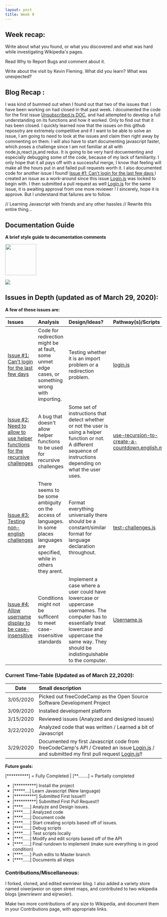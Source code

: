 ```yaml
---
layout: post
title: Week 9
---
```


## Week recap: 

Write about what you found, or what you discovered and what was hard while investigating Wikipedia's pages.


Read Why to Report Bugs and comment about it.



Write about the visit by Kevin Fleming. What did you learn? What was unexpected?



 ## Blog Recap :
 
 I was kind of bummed out when I found out that two of the issues that I have been working on had closed in that past week. 
 I documented the code for the first issue [Unsubscribed.js DOC](https://docs.google.com/document/d/1CO7KvodIcdPpZMvbTfXjLU8HPp3aF-C0y24DzXU0a_c/edit), and had attempted to develop a full understanding on its functions and how it worked. Only to find out that it has been closed. I quickly learned now that the issues on this github reposotry are extremely competitive and if I want to be able to solve an issue, I am going to need to look at the issues and claim then right away by commenting on them. I will also have to start documenting javascript faster, which poses a challenge since I am not familiar at all with node.js,react.js,and redux. It is going to be very hard docuementing and especially debugging some of the code, because of my lack of familiarity. I only hope that it all pays off with a successful merge, I know that feeling will make all the hours put in and failed pull requests worth it. I also documented code for another issue I found! [Issue #1: Can't login for the last few days ](https://github.com/freeCodeCamp/freeCodeCamp/issues/37457) I created an issue as a work-around since this issue [Login.js](https://docs.google.com/document/d/1UbjIgCASSthzxmysu9m4hR-Q59JcBA1MaRfndurNQv0/edit?usp=sharing) was locked to begin with. I then submitted a pull request as well [Login.js](https://docs.google.com/document/d/1RNTcNcZDpiveoULB8ejGS8dBnGZYrhF4xpmlaAJ4Nv4/edit?usp=sharing) for the same issue, it is awaiting approval from one more reviewer ! I sincerely, hope it is approve. But I understand that failures are to follow. 

// Learning Javascript with friends and any other hassles
// Rewrite this entire thing...
 
  
## Documentation Guide

  **A brief style guide to documentation comments** 
 
 <img src = "/../../tree/gh-pages/images/style.png" width = "100" >
  
 ![](/../../tree/gh-pages/images/style.png)
 

## Issues in Depth (updated as of March 29, 2020):
  
 **A few of these issues are:** 
    

Issues| Analysis | Design/Ideas? |Pathway(s)/Scripts | Documentation 
|:---|:---|:---|:---|:---|
|[Issue #1: Can't login for the last few days ](https://github.com/freeCodeCamp/freeCodeCamp/issues/37457)|Code for redirection might be at fault, some unmet edge cases, or something wrong with importing. | Testing whether it is an import  problem or a redirection problem.| [login.js](https://docs.google.com/document/d/1A5IZmCnEVrGd2PX6qWgL2Ojxrm6OVnexnEa3FMyHR7o/edit?usp=sharing)| [login.js DOC](https://docs.google.com/document/d/1XKSdbVsSYx3Fs9yNN044zCTVxXg6f7X2vn8I5cVQpWc/edit?usp=sharing)
|[Issue #2: Need to allow to use helper functions for the recursive challenges](https://github.com/freeCodeCamp/freeCodeCamp/issues/37868) | A bug that doesn't allow helper functions to be used for recursive challenges|Some set of instructions that detect whether or not the user is using a helper function or not. A different sequence of instructions depending on what the user uses. |[use-recursion-to-create-a-countdown.english.md](https://docs.google.com/document/d/14O3R5eJ9QVXHUSJUUN9pu1ZiiaqGdCN_W_fjyG81lwE/edit?usp=sharing)|use-recursion DOC
|[Issue #3: Testing non-english challenges](https://github.com/freeCodeCamp/freeCodeCamp/issues/34641) | There seems to be some ambiguity on the access of languages. In some places languages are specified, while in others they arent.|Format everything universally there should be a constant/similar format for language declaration throughout.|[test-challenges.js](https://docs.google.com/document/d/1W4agw8oMxi2prBTu3jzAvG9_177N5Ww_TbobHKeS0w8/edit?usp=sharing) |test-challenges DOC
|[Issue #4: Allow username display to be case-insensitive](https://github.com/freeCodeCamp/freeCodeCamp/issues/35525) | Conditions might not be sufficent to meet case-insensitive standards| Implement a case where a user could have lowercase or uppercase usernames. The computer has to essentially treat lowercase and uppercase the same way. They should be indistinguishable to the computer.|[Username.js](https://docs.google.com/document/d/1cATdhx17DMxEOSBq_rRYzIerwy97G05tFedbsS9g_l8/edit?usp=sharing) |Username.js DOC


### Current Time-Table (Updated as of March 22,2020):

 Date| Small description 
|---|:---|
| 3/05/2020 | Picked out freeCodeCamp as the Open Source Software Development Project |
| 3/09/2020 | Installed development platform | 
| 3/15/2020 | Reviewed issues (Analyzed and designed issues)|
| 3/22/2020 | Analyzed code that was written / Learned a bit of Javascript|
| 3/29/2020 | Documented my first Javascript code from freeCodeCamp's API / Created an issue [Login.js](https://docs.google.com/document/d/1UbjIgCASSthzxmysu9m4hR-Q59JcBA1MaRfndurNQv0/edit?usp=sharing) / and submitted my first pull request [Login.js](https://docs.google.com/document/d/1RNTcNcZDpiveoULB8ejGS8dBnGZYrhF4xpmlaAJ4Nv4/edit?usp=sharing)!!
   
**Future goals:**

[**********] = Fully Completed           |           [**........] = Partially completed

- [**********] Install the project 
- [*****....] Learn Javascript (New language)
- [**********] Submitted First Issue!!!
- [**********] Submitted First Pull Request!!
- [****......] Analyze and Design issues.
- [****......] Analyzed code
- [****......] Document code
- [****......] Start creating scripts based off of issues.
- [****......] Debug scripts 
- [****......] Test scripts locally
- [****......] Modify and edit scripts based off of the API
- [****......] Final rundown to implement (make sure everything is in good condition)
- [****......] Push edits to Master branch 
- [****......] Documents all steps 


### Contributions/Miscellaneous: 
I forked, cloned, and edited ewnriewr blog. I also added a variety store named oiwerjweior on open street maps, and contributed to two wikipedia blogs (jewnriewnr and eijrwoier). 
  


Make two more contributions of any size to Wikipedia, and document them in your Contributions page, with appropriate links.



